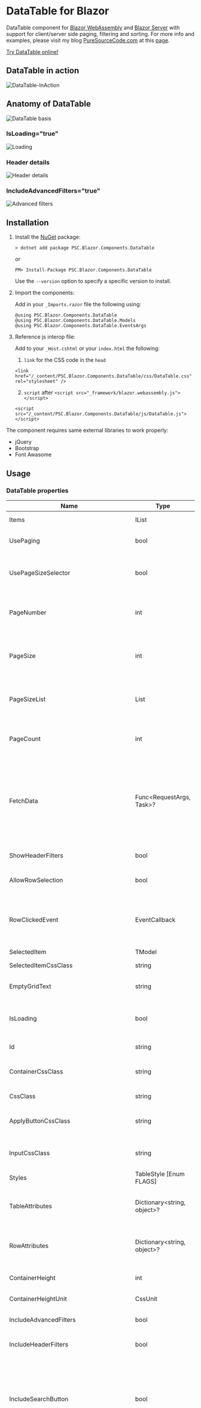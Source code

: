 # DataTable for Blazor
DataTable component for [Blazor WebAssembly](https://www.puresourcecode.com/tag/blazor-webassembly/) and [Blazor Server](https://www.puresourcecode.com/tag/blazor-server/) with support for client/server side paging, filtering and sorting. For more info and examples, please visit my blog [PureSourceCode.com](https://www.puresourcecode.com) at this [page](https://www.puresourcecode.com/dotnet/net-core/datatable-component-for-blazor/).

[Try DataTable online!](https://datatable.puresourcecode.com/)

## DataTable in action
![DataTable-InAction](https://user-images.githubusercontent.com/9497415/141645639-117d52d7-acf7-4ef6-a360-9a9d2f1b8295.gif)

## Anatomy of DataTable
![DataTable basis](https://user-images.githubusercontent.com/9497415/141643172-d7696fef-c7fe-42e8-8555-3373a5a548d7.png)

### IsLoading="true"
![Loading](https://user-images.githubusercontent.com/9497415/141643293-42616c61-fa18-420d-8a9f-2b88a1b3b52e.png)

### Header details 
![Header details](https://user-images.githubusercontent.com/9497415/141643492-3f2403d0-46b7-49f0-8df1-2018f3d108ef.png)

### IncludeAdvancedFilters="true"
![Advanced filters](https://user-images.githubusercontent.com/9497415/141643811-2ab88b81-3ffb-4a80-a36e-cfd473e59f78.png)

## Installation
1. Install the [NuGet](https://www.nuget.org/packages/PSC.Blazor.Components.DataTable/) package:

   ```
   > dotnet add package PSC.Blazor.Components.DataTable
   ```

   or
   
   ```
   PM> Install-Package PSC.Blazor.Components.DataTable
   ```
   Use the `--version` option to specify a specific version to install.

2. Import the components:

   Add in your `_Imports.razor` file the following using:

   ```
   @using PSC.Blazor.Components.DataTable
   @using PSC.Blazor.Components.DataTable.Models
   @using PSC.Blazor.Components.DataTable.EventsArgs
   ```
   
3. Reference js interop file:
   
    Add to your `_Host.cshtml` or your `index.html` the following:
    
    1. `link` for the CSS code in the `head`

    ```
    <link href="/_content/PSC.Blazor.Components.DataTable/css/DataTable.css" rel="stylesheet" />
    ```

    2. `script` after `<script src="_framework/blazor.webassembly.js"></script>`

    ```
    <script src="/_content/PSC.Blazor.Components.DataTable/js/DataTable.js"></script>
    ```

The component requires same external libraries to work properly:

- jQuery
- Bootstrap
- Font Awasome

## Usage

### DataTable properties

| Name | Type | Default | Description |
| --- | --- | --- | --- |
| Items | IList | List | The list of items to display |
| UsePaging | bool | false | Boolean indicating whether to use paging or not |
| UsePageSizeSelector | bool | true | Boolean indicating hether to show the page size dropdown list (10, 25, 50 records) |
| PageNumber | int | 1   | The number of the current page (only applicable when property UsePaging is true) |
| PageSize | int | 10  | The amount of items shown on a page (only applicable when property UsePaging is true) |
| PageSizeList | List<int> | { 10, 25, 50 } | The list of number of record per page you want to display in the PageSizeSelector |
| PageCount | int | 1   | The total amount of pages (only applicable when property UsePaging is true) |
| FetchData | Func&lt;RequestArgs, Task&gt;? | null | The method used for fetching and manipulating data (paging, filtering, sorting) on the server. When this method is null, all these actions will be performed on the initial dataset on the client. |
| ShowHeaderFilters | bool | true | Indicates whether or not to show the header/grid filters |
| AllowRowSelection | bool | false | Indicates whether or not it's possible to select a row |
| RowClickedEvent | EventCallback | null | The callback for when a row is clicked (only applicable when property AllowRowSelection is true) |
| SelectedItem | TModel | null | The selected item |
| SelectedItemCssClass | string | bg-info | The css class for the selected row |
| EmptyGridText | string | "No records to show" | The text to show when the Items list is empty |
| IsLoading | bool | false | Indicates whether or not data is being fetched, used to show a spinner |
| Id  | string | ""  | The html identifier of the table tag |
| ContainerCssClass | string | "table-responsive" | The css class for the container/parent tag of the table |
| CssClass | string | "table" | The css class for the table tag |
| ApplyButtonCssClass | string | ""  | The css class for the "apply" buttons on grid/header filters |
| InputCssClass | string | ""  | The css class for the input tags in the grid/header filters |
| Styles | TableStyle \[Enum FLAGS\] | null | The style flags used for the table |
| TableAttributes | Dictionary&lt;string, object&gt;? | null | Any custom attributes for the table tag (see Blazor docs for more info) |
| RowAttributes | Dictionary&lt;string, object&gt;? | null | Any custom attributes for the rows (see Blazor docs for more info) |
| ContainerHeight | int | 300 | The height of the table container in pixels |
| ContainerHeightUnit | CssUnit | CssUnit.Px | The unit of the container height |
| IncludeAdvancedFilters | bool | true | Indicates whether to allow advanced filtering or not |
| IncludeHeaderFilters | bool | false | Indicates whether or not to include grid/header filters |
| IncludeSearchButton | bool | false | Indicates whether or not to include a search icon. When clicked filters, sorting and paging is performed on the server is FetchData has a value otherwise it happens on the client |
| IncludeToggleFilters | bool | false | Indicates whether or not to include a toggle icon. When clicked header/grid filters will re or disappear (only applicable when property |
| SearchOnApplyHeaderFilter | bool | true | Indicates whether or not a search is instantly triggered when a header/grid filter is applied |
| AutoAddFilterWhenClickedAndNoneActive | bool | true | Indicates whether or not to add an empty filter rule when a filterable column is clicked an no other filter rules exist. |
| ItemHeight | int? | null | The pixel height of a an item (tr) in the grid. Customize this to get better virtualization. |


### DataTableColumn properties

| Name | Type | Default | Description |
| --- | --- | --- | --- |
| Property | Expression&lt;Func<TModel, object&gt;>? | null | The selector of a field/property of TModel to use for the column |
| IsSortable | bool | false | Indicates whether or not sorting is enabled for this column |
| IsFilterable | bool | false | Indicates whether or not filtering is enabled for this column |
| IsResizable | bool | false | Indicates whether the column is resizable |
| IsVisible | bool | true | Indicates whether the column should be rendered |
| CustomTitle | string | null | The name of the column header (by default the name of the property is used) |
| HeaderTemplate | RenderFragment&lt;string&gt; | null | The template to use for the grid header, the string is the name of the column |
| Id  | string | ""  | The html identifier of the table tag |
| ContainerCssClass | string | "table-responsive" | The css class for the container/parent tag of the table |
| CssClass | string | "table" | The css class for the table tag |
| IsDefaultSortColumn | bool | false | Indicates whether or not this column is sorted on by default |
| DefaultSortDirection | SortDirection \[Enum\] | SortDirection.Ascending | The sort direction of the default sorting column |
| TextAlignment | TextAlignment \[Enum\] | TextAlignment.Left | The text alignment for the column |
| VerticalAlignment | VerticalAlignment \[Enum\] | VerticalAlignment.Bottom | The vertical alignment for the column |
| Styles | TableStyle \[Enum FLAGS\] | null | The style flags used for the table |
| Attributes | Dictionary&lt;string, object&gt;? | null | Any custom attributes for the table tag (see Blazor docs for more info) |
| HeaderFilterAttributes | Dictionary&lt;string, object&gt;? | null | Any custom attributes for the header inputs |
| ContainerHeight | int | 300 | The height of the table container in pixels |
| MinWidthHeader | int | 10  | The height of the table container in the set units (default vw) |
| MinWidthHeaderUnit | CssUnit | CssUnit.Vw | The unit of the minWidthHeader property |
| IncludeHeaderFilter | bool | false | Indicates whether or not to add header/grid filters |
| IncludeSearchButton | bool | false | Indicates whether or not to include a search icon. When clicked filters, sorting and paging is performed on the server is FetchData has a value otherwise it happens on the client |
| IncludeToggleFilters | bool | false | Indicates whether or not to include a toggle icon. When clicked header/grid filters will re or disappear (only applicable when property |
| SearchOnApplyHeaderFilter | bool | false | Indicates whether or not a search is instantly triggered when a header/grid filter is applied |
| AutoAddFilterWhenClickedAndNoneActive | bool | true | Indicates whether or not to add an empty filter rule when a filterable column is clicked an no other filter rules exist. |
| RowTemplate | RenderFragment? | null | The custom render fragment to use for the column |
| RowAttributes | Dictionary&lt;string, object&gt;? | null | Any custom attributes for the rows (see Blazor docs for more info) |
| ContainerHeight | int | 300 | The height of the table container in pixels |
| MaxWidth | int | 100 | The max width in pixels of a column |
| MaxWidthUnit | CssUnit | CssUnit.Px | The unit of the MaxWidth property |
| DateTimeFormat | DateTimeFormat | DateTimeFormat.Date | The DateTimeFormat to use in header/grid filters |
| IsHeaderVisible | bool | true | Indicates whether the column is visible or not |
| IncludeAdvancedFilters | bool | false | Indicates whether to allow advanced filtering or not |
| IncludeSearchButton | bool | false | Indicates whether or not to include a search icon. When clicked filters, sorting and paging is performed on the server is FetchData has a value otherwise it happens on the client |
| IncludeToggleFilters | bool | false | Indicates whether or not to include a toggle icon. When clicked header/grid filters will re or disappear (only applicable when property |
| SearchOnApplyHeaderFilter | bool | false | Indicates whether or not a search is instantly triggered when a header/grid filter is applied |
| AutoAddFilterWhenClickedAndNoneActive | bool | true | Indicates whether or not to add an empty filter rule when a filterable column is clicked an no other filter rules exist. |

### Basic table

```cs
<DataTable TModel="WeatherForecast"
           Items="forecasts">
    <DataTableColumn TModel="WeatherForecast"
                    Property="(e) => e.Date" />
    <DataTableColumn TModel="WeatherForecast"
                    Property="(e) => e.TemperatureC"
                    CustomTitle="Celsius" />
    <DataTableColumn TModel="WeatherForecast"
                    Property="(e) => e.TemperatureF"
                    CustomTitle="Fahrenheit" />
    <DataTableColumn TModel="WeatherForecast"
                    Property="(e) => e.MyNullableInt" />
    <DataTableColumn TModel="WeatherForecast"
                    Property="(e) => e.Summary" />
    <DataTableColumn TModel="WeatherForecast"
                    Property="(e) => e.Country" />
    <DataTableColumn TModel="WeatherForecast"
                    Property="(e) => e.UpdatedRecently"
                    CustomTitle="Recently updated" />
</DataTable>
```

### Custom template

```cs
<DataTable TModel="WeatherForecast"
           Items="forecasts">
    <DataTableColumn TModel="WeatherForecast"
                    Property="(e) => e.Date" />
    <DataTableColumn TModel="WeatherForecast"
                    Property="(e) => e.TemperatureC"
                    CustomTitle="Celsius" />
    <DataTableColumn TModel="WeatherForecast"
                    Property="(e) => e.TemperatureF"
                    CustomTitle="Fahrenheit" />
    <DataTableColumn TModel="WeatherForecast"
                    Property="(e) => e.MyNullableInt" />
    <DataTableColumn TModel="WeatherForecast"
                    Property="(e) => e.Summary" />
    <DataTableColumn TModel="WeatherForecast"
                    Property="(e) => e.Country" />
    <DataTableColumn TModel="WeatherForecast"
                    Property="(e) => e.UpdatedRecently"
                    CustomTitle="Recently updated">
    <Template Context="forecast">
        @if (forecast.UpdatedRecently)
        {
            <i class="fas fa-check-circle" style="color: green;" />
        }
        else
        {
            <i class="far fa-times-circle" style="color: red;" />
        }
            </Template>
    </DataTableColumn>
</DataTable>
```

### Sorting

```cs
<DataTable TModel="WeatherForecast"
           Items="forecasts">
    <DataTableColumn TModel="WeatherForecast"
                    IsSortable="true"
                    Property="(e) => e.Date" />
    <DataTableColumn TModel="WeatherForecast"
                    IsSortable="true"
                    Property="(e) => e.TemperatureC"
                    CustomTitle="Celsius" />
    <DataTableColumn TModel="WeatherForecast"
                    IsSortable="true"
                    Property="(e) => e.TemperatureF"
                    CustomTitle="Fahrenheit" />
    <DataTableColumn TModel="WeatherForecast"
                    IsSortable="true"
                    Property="(e) => e.MyNullableInt" />
    <DataTableColumn TModel="WeatherForecast"
                    Property="(e) => e.Summary" />
    <DataTableColumn TModel="WeatherForecast"
                    IsSortable="true"
                    Property="(e) => e.Country" />
    <DataTableColumn TModel="WeatherForecast"
                    IsSortable="true"
                    Property="(e) => e.UpdatedRecently"
                    CustomTitle="Recently updated" />
</DataTable>
```

### Pagination

```cs
<DataTable TModel="WeatherForecast"
           Items="forecasts"
           UsePaging="true">
    <DataTableColumn TModel="WeatherForecast"
                    Property="(e) => e.Date" />
    <DataTableColumn TModel="WeatherForecast"
                    Property="(e) => e.TemperatureC"
                    CustomTitle="Celsius" />
    <DataTableColumn TModel="WeatherForecast"
                    Property="(e) => e.TemperatureF"
                    CustomTitle="Fahrenheit" />
    <DataTableColumn TModel="WeatherForecast"
                    Property="(e) => e.MyNullableInt" />
    <DataTableColumn TModel="WeatherForecast"
                    Property="(e) => e.Summary" />
    <DataTableColumn TModel="WeatherForecast"
                    Property="(e) => e.Country" />
    <DataTableColumn TModel="WeatherForecast"
                    Property="(e) => e.UpdatedRecently"
                    CustomTitle="Recently updated" />
</DataTable>
```

### Filtering

```cs
<DataTable TModel="WeatherForecast"
           Items="forecasts">
    <DataTableColumn TModel="WeatherForecast"
                    IsFilterable="true"
                    Property="(e) => e.Date" />
    <DataTableColumn TModel="WeatherForecast"
                    IsFilterable="true"
                    Property="(e) => e.TemperatureC"
                    CustomTitle="Celsius" />
    <DataTableColumn TModel="WeatherForecast"
                    IsFilterable="true"
                    Property="(e) => e.TemperatureF"
                    CustomTitle="Fahrenheit" />
    <DataTableColumn TModel="WeatherForecast"
                    IsFilterable="true"
                    Property="(e) => e.MyNullableInt" />
    <DataTableColumn TModel="WeatherForecast"
                    IsFilterable="true"
                    Property="(e) => e.Summary" />
    <DataTableColumn TModel="WeatherForecast"
                    IsFilterable="true"
                    Property="(e) => e.Country" />
    <DataTableColumn TModel="WeatherForecast"
                    IsFilterable="true"
                    Property="(e) => e.UpdatedRecently"
                    CustomTitle="Recently updated" />
</DataTable>
```

### Header/Grid filters

```cs
<DataTable TModel="WeatherForecast"
           Items="forecasts"
           SearchOnApplyHeaderFilter="true">
    <DataTableColumn TModel="WeatherForecast"
                    IsFilterable="true"
                    IncludeHeaderFilter="true"
                    Property="(e) => e.Date" />
    <DataTableColumn TModel="WeatherForecast"
                    IsFilterable="true"
                    IncludeHeaderFilter="true"
                    Property="(e) => e.TemperatureC"
                    CustomTitle="Celsius" />
    <DataTableColumn TModel="WeatherForecast"
                    IsFilterable="true"
                    IncludeHeaderFilter="true"
                    Property="(e) => e.TemperatureF"
                    CustomTitle="Fahrenheit" />
    <DataTableColumn TModel="WeatherForecast"
                    IsFilterable="true"
                    IncludeHeaderFilter="true"
                    Property="(e) => e.MyNullableInt" />
    <DataTableColumn TModel="WeatherForecast"
                    IsFilterable="true"
                    IncludeHeaderFilter="true"
                    Property="(e) => e.Summary" />
    <DataTableColumn TModel="WeatherForecast"
                    IsFilterable="true"
                    IncludeHeaderFilter="true"
                    Property="(e) => e.Country" />
    <DataTableColumn TModel="WeatherForecast"
                    IsFilterable="true"
                    IncludeHeaderFilter="true"
                    Property="(e) => e.UpdatedRecently"
                    CustomTitle="Recently updated" />
</DataTable>
```

### Server side support

```cs
<DataTable TModel="WeatherForecast"
           Items="pagedForecasts.Data"
           UsePaging="true"
           FetchData="DoFetchData"
           PageCount="@pagedForecasts.Paging.PageCount"
           PageSize="@pagedForecasts.Paging.PageSize">
    <DataTableColumn TModel="WeatherForecast"
                    IsSortable="true"
                    IsFilterable="true"
                    Property="(e) => e.Date" />
    <DataTableColumn TModel="WeatherForecast"
                    IsSortable="true"
                    IsFilterable="true"
                    Property="(e) => e.TemperatureC"
                    CustomTitle="Celsius" />
    <DataTableColumn TModel="WeatherForecast"
                    IsSortable="true"
                    IsFilterable="true"
                    Property="(e) => e.TemperatureF"
                    CustomTitle="Fahrenheit" />
    <DataTableColumn TModel="WeatherForecast"
                    IsSortable="true"
                    IsFilterable="true"
                    Property="(e) => e.MyNullableInt" />
    <DataTableColumn TModel="WeatherForecast"
                    IsSortable="true"
                    IsFilterable="true"
                    Property="(e) => e.Summary" />
    <DataTableColumn TModel="WeatherForecast"
                    IsSortable="true"
                    IsFilterable="true"
                    Property="(e) => e.Country" />
    <DataTableColumn TModel="WeatherForecast"
                    IsSortable="true"
                    IsFilterable="true"
                    Property="(e) => e.UpdatedRecently"
                    CustomTitle="Recently updated" />
</DataTable>

// Method will be called by the DataTable when necessary
private async Task DoFetchData(RequestArgs<WeatherForecast> args)
{
    pagedForecasts = await ForecastService.SearchForecastAsync(args);
    // Don't forget to call StateHasChanged() since your component is the owner of the DataTable
    StateHasChanged();
}

// ForecastService:
public async Task SearchForecastAsync(RequestArgs<WeatherForecast> args)
{
    IQueryable<WeatherForecast> result = context.Forecasts.AsQueryable();

    // RequestArgs contains all the information about sorting, paging and filtering
    foreach (var filter in args.AppliedFilters)
    {
        // Filters can easily be translated into expressions, 
        // or use the filtering info to create your own filtering solution
        result = result.Where(filter.GenerateExpression());
    }
    
    // Use the Core.Utils to easily apply paging and sorting
    // Or use the paging info in RequestArgs to build your own paging solution
    pagedResult = Utils.ApplyPaging(result, pager);

    return Task.FromResult(pagedResult);
}
```

### Support bootstrap table styles

```cs
<DataTable TModel="WeatherForecast" Items="forecasts" Styles="TableStyle.Sm">
....
</DataTable>
```


```cs
<DataTable TModel="WeatherForecast" Items="forecasts" Styles="TableStyle.Bordered">
....
</DataTable>
```

```cs
<DataTable TModel="WeatherForecast" Items="forecasts" Styles="TableStyle.Borderless">
....
</DataTable>
```

```cs
<DataTable TModel="WeatherForecast" Items="forecasts" Styles="TableStyle.Dark">
....
</DataTable>
```


```cs
<DataTable TModel="WeatherForecast" Items="forecasts" Styles="TableStyle.Hover">
....
</DataTable>
```


```cs
<DataTable TModel="WeatherForecast" Items="forecasts" Styles="TableStyle.Striped">
....
</DataTable>
```

### Alignment

```cs
<DataTable TModel="WeatherForecast"
           Items="forecasts">
    <DataTableColumn TModel="WeatherForecast"
                    TextAlignment="Core.Models.TextAlignment.Center"
                    IsSortable="true"
                    Property="(e) => e.Date" />
    <DataTableColumn TModel="WeatherForecast"
                    TextAlignment="Core.Models.TextAlignment.End"
                    IsSortable="true"
                    Property="(e) => e.TemperatureC"
                    CustomTitle="Celsius" />
    <DataTableColumn TModel="WeatherForecast"
                    TextAlignment="Core.Models.TextAlignment.Left"
                    IsSortable="true"
                    Property="(e) => e.TemperatureF"
                    CustomTitle="Fahrenheit" />
    <DataTableColumn TModel="WeatherForecast"
                    TextAlignment="Core.Models.TextAlignment.Right"
                    IsSortable="true"
                    Property="(e) => e.MyNullableInt" />
    <DataTableColumn TModel="WeatherForecast"
                    TextAlignment="Core.Models.TextAlignment.Start"
                    IsSortable="true"
                    Property="(e) => e.Summary" />
</DataTable>
```

---

## Licence and contribution
A lot of people sent me the same question. My components ([MarkdownEditor](https://www.puresourcecode.com/dotnet/blazor/markdown-editor-component-for-blazor), [DataTable](https://www.puresourcecode.com/dotnet/net-core/datatable-component-for-blazor), [SVG Icon](https://www.puresourcecode.com/dotnet/blazor/svg-icons-and-flags-for-blazor) and others that you find on my [GitHub](https://github.com/erossini)) are freeware. 

I ask you to contribute to the project in one of the following ways:

- sending your feedback
- highlight bugs
- ask for improvement
- submit code and fixes
- share the project
- share my website [PureSourceCode.com](https://www.puresourcecode.com/)

If you don't know how to do it or you:

- want to support this project
- find very useful this project and it saves you a lot of time and work
- like to sustain my work
- want to pay my a beer
- are using this component for commercial purpose and you want to set your conscience at rest and/or put a hand on one's heart 😂

then, you can buy one of the support licence I created. There are different prices. The amount is your decision. You find have a full list on [PureSourceCode Shop](https://www.puresourcecode.com/shop)

The contribution gives you:

- dedicate email support
- priority access to the support
- fast bug fix
- receive preview and beta of the components
- help to fix your code with [Visual Studio Live Share](https://www.puresourcecode.com/tools/a-guide-to-remote-development-with-visual-studio-live-share/)
    
---
   
## Other Blazor components

| Component name | Forum | Description |
|---|---|---|
| [DataTable for Blazor](https://www.puresourcecode.com/dotnet/net-core/datatable-component-for-blazor/) | [Forum](https://www.puresourcecode.com/forum/forum/datatables/) | DataTable component for Blazor WebAssembly and Blazor Server |
| [Markdown editor for Blazor](https://www.puresourcecode.com/dotnet/blazor/markdown-editor-with-blazor/) | [Forum](https://www.puresourcecode.com/forum/forum/markdown-editor-for-blazor/) |  This is a Markdown Editor for use in Blazor. It contains a live preview as well as an embeded help guide for users. |
| [CodeSnipper for Blazor](https://www.puresourcecode.com/dotnet/blazor/code-snippet-component-for-blazor/) | [Forum](https://www.puresourcecode.com/forum/codesnippet-for-blazor/) | Add code snippet in your Blazor pages for 196 programming languages with 243 styles |
| [Copy To Clipboard](https://www.puresourcecode.com/dotnet/blazor/copy-to-clipboard-component-for-blazor/) | [Forum](https://www.puresourcecode.com/forum/copytoclipboard/) | Add a button to copy text in the clipbord | 
| SVG Icons and flags for Blazor | [Forum](https://www.puresourcecode.com/forum/icons-and-flags-for-blazor/) | Library with a lot of SVG icons and SVG flags to use in your Razor pages |
| [Modal dialog for Blazor](https://www.puresourcecode.com/dotnet/blazor/modal-dialog-component-for-blazor/) | [Forum](https://www.puresourcecode.com/forum/forum/modal-dialog-for-blazor/) |  Simple Modal Dialog for Blazor WebAssembly |
| [PSC.Extensions](https://www.puresourcecode.com/dotnet/net-core/a-lot-of-functions-for-net5/) | [Forum](https://www.puresourcecode.com/forum/forum/psc-extensions/) |  A lot of functions for .NET5 in a NuGet package that you can download for free. We collected in this package functions for everyday work to help you with claim, strings, enums, date and time, expressions... |
| [Quill for Blazor](https://www.puresourcecode.com/dotnet/blazor/create-a-blazor-component-for-quill/) | [Forum](https://www.puresourcecode.com/forum/forum/quill-for-blazor/) |  Quill Component is a custom reusable control that allows us to easily consume Quill and place multiple instances of it on a single page in our Blazor application |
| [Segment for Blazor](https://www.puresourcecode.com/dotnet/blazor/segment-control-for-blazor/) | [Forum](https://www.puresourcecode.com/forum/forum/segments-for-blazor/) |  This is a Segment component for Blazor Web Assembly and Blazor Server |
| [Tabs for Blazor](https://www.puresourcecode.com/dotnet/blazor/tabs-control-for-blazor/) | [Forum](https://www.puresourcecode.com/forum/forum/tabs-for-blazor/) |  This is a Tabs component for Blazor Web Assembly and Blazor Server |
| [WorldMap for Blazor]() | [Forum](https://www.puresourcecode.com/forum/worldmap-for-blazor/) | Show world maps with your data |

## More examples and documentation
*   [Write a reusable Blazor component](https://www.puresourcecode.com/dotnet/blazor/write-a-reusable-blazor-component/)
*   [Getting Started With C# And Blazor](https://www.puresourcecode.com/dotnet/net-core/getting-started-with-c-and-blazor/)
*   [Setting Up A Blazor WebAssembly Application](https://www.puresourcecode.com/dotnet/blazor/setting-up-a-blazor-webassembly-application/)
*   [Working With Blazor Component Model](https://www.puresourcecode.com/dotnet/blazor/working-with-blazors-component-model/)
*   [Secure Blazor WebAssembly With IdentityServer4](https://www.puresourcecode.com/dotnet/blazor/secure-blazor-webassembly-with-identityserver4/)
*   [Blazor Using HttpClient With Authentication](https://www.puresourcecode.com/dotnet/blazor/blazor-using-httpclient-with-authentication/)
*   [InputSelect component for enumerations in Blazor](https://www.puresourcecode.com/dotnet/blazor/inputselect-component-for-enumerations-in-blazor/)
*   [Use LocalStorage with Blazor WebAssembly](https://www.puresourcecode.com/dotnet/blazor/use-localstorage-with-blazor-webassembly/)
*   [Modal Dialog component for Blazor](https://www.puresourcecode.com/dotnet/blazor/modal-dialog-component-for-blazor/)
*   [Create Tooltip component for Blazor](https://www.puresourcecode.com/dotnet/blazor/create-tooltip-component-for-blazor/)
*   [Consume ASP.NET Core Razor components from Razor class libraries | Microsoft Docs](https://docs.microsoft.com/en-us/aspnet/core/blazor/components/class-libraries?view=aspnetcore-5.0&tabs=visual-studio)
